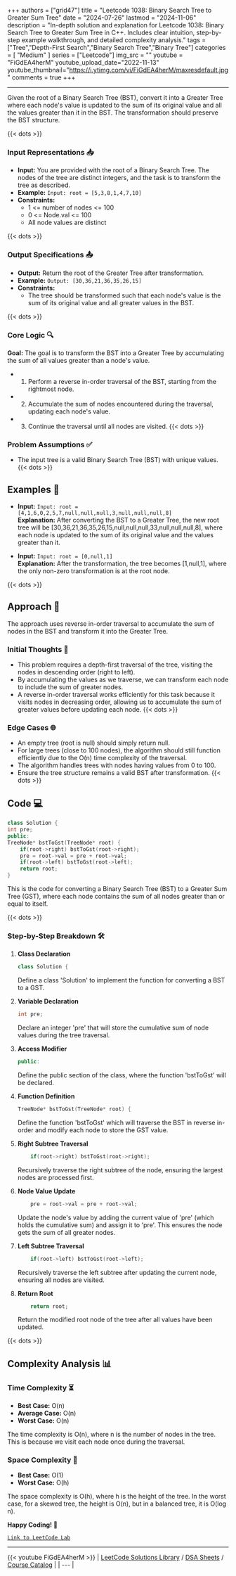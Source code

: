 
+++
authors = ["grid47"]
title = "Leetcode 1038: Binary Search Tree to Greater Sum Tree"
date = "2024-07-26"
lastmod = "2024-11-06"
description = "In-depth solution and explanation for Leetcode 1038: Binary Search Tree to Greater Sum Tree in C++. Includes clear intuition, step-by-step example walkthrough, and detailed complexity analysis."
tags = ["Tree","Depth-First Search","Binary Search Tree","Binary Tree"]
categories = [
    "Medium"
]
series = ["Leetcode"]
img_src = ""
youtube = "FiGdEA4herM"
youtube_upload_date="2022-11-13"
youtube_thumbnail="https://i.ytimg.com/vi/FiGdEA4herM/maxresdefault.jpg"
comments = true
+++



---
Given the root of a Binary Search Tree (BST), convert it into a Greater Tree where each node's value is updated to the sum of its original value and all the values greater than it in the BST. The transformation should preserve the BST structure.
<!--more-->
{{< dots >}}
### Input Representations 📥
- **Input:** You are provided with the root of a Binary Search Tree. The nodes of the tree are distinct integers, and the task is to transform the tree as described.
- **Example:** `Input: root = [5,3,8,1,4,7,10]`
- **Constraints:**
	- 1 <= number of nodes <= 100
	- 0 <= Node.val <= 100
	- All node values are distinct

{{< dots >}}
### Output Specifications 📤
- **Output:** Return the root of the Greater Tree after transformation.
- **Example:** `Output: [30,36,21,36,35,26,15]`
- **Constraints:**
	- The tree should be transformed such that each node's value is the sum of its original value and all greater values in the BST.

{{< dots >}}
### Core Logic 🔍
**Goal:** The goal is to transform the BST into a Greater Tree by accumulating the sum of all values greater than a node's value.

- 1. Perform a reverse in-order traversal of the BST, starting from the rightmost node.
- 2. Accumulate the sum of nodes encountered during the traversal, updating each node's value.
- 3. Continue the traversal until all nodes are visited.
{{< dots >}}
### Problem Assumptions ✅
- The input tree is a valid Binary Search Tree (BST) with unique values.
{{< dots >}}
## Examples 🧩
- **Input:** `Input: root = [4,1,6,0,2,5,7,null,null,null,3,null,null,null,8]`  \
  **Explanation:** After converting the BST to a Greater Tree, the new root tree will be [30,36,21,36,35,26,15,null,null,null,33,null,null,null,8], where each node is updated to the sum of its original value and the values greater than it.

- **Input:** `Input: root = [0,null,1]`  \
  **Explanation:** After the transformation, the tree becomes [1,null,1], where the only non-zero transformation is at the root node.

{{< dots >}}
## Approach 🚀
The approach uses reverse in-order traversal to accumulate the sum of nodes in the BST and transform it into the Greater Tree.

### Initial Thoughts 💭
- This problem requires a depth-first traversal of the tree, visiting the nodes in descending order (right to left).
- By accumulating the values as we traverse, we can transform each node to include the sum of greater nodes.
- A reverse in-order traversal works efficiently for this task because it visits nodes in decreasing order, allowing us to accumulate the sum of greater values before updating each node.
{{< dots >}}
### Edge Cases 🌐
- An empty tree (root is null) should simply return null.
- For large trees (close to 100 nodes), the algorithm should still function efficiently due to the O(n) time complexity of the traversal.
- The algorithm handles trees with nodes having values from 0 to 100.
- Ensure the tree structure remains a valid BST after transformation.
{{< dots >}}
## Code 💻
```cpp
class Solution {
int pre;
public:
TreeNode* bstToGst(TreeNode* root) {
    if(root->right) bstToGst(root->right);
    pre = root->val = pre + root->val;
    if(root->left) bstToGst(root->left);
    return root;
}
```

This is the code for converting a Binary Search Tree (BST) to a Greater Sum Tree (GST), where each node contains the sum of all nodes greater than or equal to itself.

{{< dots >}}
### Step-by-Step Breakdown 🛠️
1. **Class Declaration**
	```cpp
	class Solution {
	```
	Define a class 'Solution' to implement the function for converting a BST to a GST.

2. **Variable Declaration**
	```cpp
	int pre;
	```
	Declare an integer 'pre' that will store the cumulative sum of node values during the tree traversal.

3. **Access Modifier**
	```cpp
	public:
	```
	Define the public section of the class, where the function 'bstToGst' will be declared.

4. **Function Definition**
	```cpp
	TreeNode* bstToGst(TreeNode* root) {
	```
	Define the function 'bstToGst' which will traverse the BST in reverse in-order and modify each node to store the GST value.

5. **Right Subtree Traversal**
	```cpp
	    if(root->right) bstToGst(root->right);
	```
	Recursively traverse the right subtree of the node, ensuring the largest nodes are processed first.

6. **Node Value Update**
	```cpp
	    pre = root->val = pre + root->val;
	```
	Update the node's value by adding the current value of 'pre' (which holds the cumulative sum) and assign it to 'pre'. This ensures the node gets the sum of all greater nodes.

7. **Left Subtree Traversal**
	```cpp
	    if(root->left) bstToGst(root->left);
	```
	Recursively traverse the left subtree after updating the current node, ensuring all nodes are visited.

8. **Return Root**
	```cpp
	    return root;
	```
	Return the modified root node of the tree after all values have been updated.

{{< dots >}}
## Complexity Analysis 📊
### Time Complexity ⏳
- **Best Case:** O(n)
- **Average Case:** O(n)
- **Worst Case:** O(n)

The time complexity is O(n), where n is the number of nodes in the tree. This is because we visit each node once during the traversal.

### Space Complexity 💾
- **Best Case:** O(1)
- **Worst Case:** O(h)

The space complexity is O(h), where h is the height of the tree. In the worst case, for a skewed tree, the height is O(n), but in a balanced tree, it is O(log n).

**Happy Coding! 🎉**


[`Link to LeetCode Lab`](https://leetcode.com/problems/binary-search-tree-to-greater-sum-tree/description/)

---
{{< youtube FiGdEA4herM >}}
| [LeetCode Solutions Library](https://grid47.xyz/leetcode/) / [DSA Sheets](https://grid47.xyz/sheets/) / [Course Catalog](https://grid47.xyz/courses/) |
| --- |
